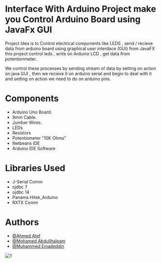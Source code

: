 # Interface With Arduino Project make you Control Arduino Board using JavaFx GUI 
Project Idea is to Control electrical components like LEDS , send / recieve data from arduino board using graphical user interdace (GUI) from JavaFX 
this project control leds  , write on Arduino LCD  , get data from potentionmeter.

We control these processes by sending stream of data by setting on action on java GUI , then we recieve it on arduino serial and begin to deal with it and setting on action we need to do on arduino pins.


# Components
  - Arduino Uno Board.
  - 9mm Cable. 
  - Jumber Wires.
  - LEDs 
  - Resistors
  - Potentiometer "10K Ohms"
  - Netbeans IDE
  - Arduino IDE Software

# Libraries Used
  - J-Serial Comm
  - ojdbc 7 
  - ojdbc 14 
  - Panama Hitek_Arduino 
  - RXTX Comm 
  
# Authors
- [@Ahmed Atef](https://github.com/AhmedAtef283)
- [@Mohamed Abdullhaleam](https://github.com/Mohamedabdullhaleam)
- [@Muhammed Emadeddin](https://github.com/m-emadeddin)

![1](https://user-images.githubusercontent.com/86708003/230561758-171f343c-2d8c-4597-8587-510bbebcd075.JPG)
